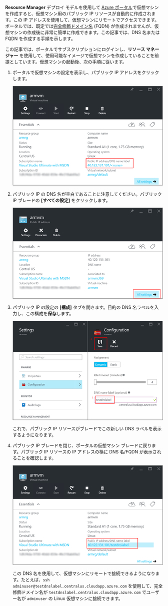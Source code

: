 


**Resource Manager** デプロイ モデルを使用して [Azure ポータル](https://portal.azure.com)で仮想マシンを作成すると、仮想マシン用のパブリック IP リソースが自動的に作成されます。この IP アドレスを使用して、仮想マシンにリモートでアクセスできます。ポータルでは、既定では[完全修飾ドメイン名](https://en.wikipedia.org/wiki/Fully_qualified_domain_name) (FQDN) が作成されませんが、仮想マシンの作成後に非常に簡単に作成できます。この記事では、DNS 名または FQDN を作成する手順を示します。

この記事では、ポータルでサブスクリプションにログインし、**リソース マネージャー** を使用して、使用可能なイメージで仮想マシンを作成していることを前提としています。仮想マシンの起動後、次の手順に従います。

1.  ポータルで仮想マシンの設定を表示し、パブリック IP アドレスをクリックします。

    ![IP リソースの検索](./media/virtual-machines-common-portal-create-fqdn/locatePublicIP.PNG)

2.  パブリック IP の DNS 名が空白であることに注意してください。パブリック IP ブレードの **[すべての設定]** をクリックします。

    ![settings ip](./media/virtual-machines-common-portal-create-fqdn/settingsIP.PNG)

3.  パブリック IP の設定の **[構成]** タブを開きます。目的の DNS 名ラベルを入力し、この構成を**保存**します。

    ![DNS 名のラベルの入力](./media/virtual-machines-common-portal-create-fqdn/dnsNameLabel.PNG)

    これで、パブリック IP リソースがブレードでこの新しい DNS ラベルを表示するようになります。

4.  パブリック IP ブレードを閉じ、ポータルの仮想マシン ブレードに戻ります。パブリック IP リソースの IP アドレスの横に DNS 名/FQDN が表示されることを確認します。

    ![FQDN が作成される](./media/virtual-machines-common-portal-create-fqdn/fqdnCreated.PNG)


    この DNS 名を使用して、仮想マシンにリモートで接続できるようになります。たとえば、`ssh adminuser@testdnslabel.centralus.cloudapp.azure.com` を使用して、完全修飾ドメイン名が `testdnslabel.centralus.cloudapp.azure.com` でユーザー名が `adminuser` の Linux 仮想マシンに接続できます。

<!---HONumber=AcomDC_0406_2016-->